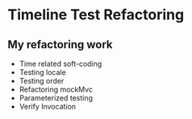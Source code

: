 # Timeline Test Refactoring
## My refactoring work 
- Time related soft-coding
- Testing locale
- Testing order
- Refactoring mockMvc
- Parameterized testing
- Verify Invocation 


 
